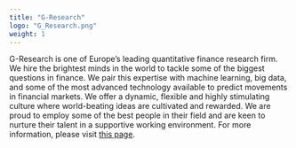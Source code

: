 ```yaml
---
title: "G-Research"
logo: "G_Research.png"
weight: 1
---
```


G-Research is one of Europe’s leading quantitative finance research firm. We hire the brightest minds in the world to tackle some of the biggest questions in finance. We pair this expertise with machine learning, big data, and some of the most advanced technology available to predict movements in financial markets. We offer a dynamic, flexible and highly stimulating culture where world-beating ideas are cultivated and rewarded. We are proud to employ some of the best people in their field and are keen to nurture their talent in a supportive working environment.
For more information, please visit [this page](https://nsaweb.nl/carriere/g-research/).
